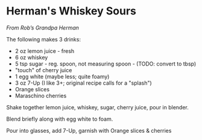 # Herman's Whiskey Sours
*From Rob’s Grandpa Herman*

The following makes 3 drinks:

- 2 oz lemon juice - fresh
- 6 oz whiskey
- 5 tsp sugar - reg. spoon, not measuring spoon - (TODO: convert to tbsp)
- "touch" of cherry juice
- 1 egg white (maybe less; quite foamy)
- 3 oz 7-Up (I like 3+; original recipe calls for a "splash")
- Orange slices
- Maraschino cherries

Shake together lemon juice, whiskey, sugar, cherry juice, pour in blender.

Blend briefly along with egg white to foam.

Pour into glasses, add 7-Up, garnish with Orange slices & cherries

